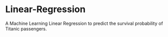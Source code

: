 # Linear-Regression
A Machine Learning Linear Regression to predict the survival probability of Titanic passengers.
